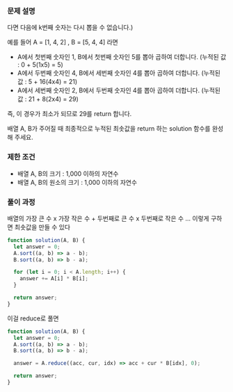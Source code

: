 ### 문제 설명

다면 다음에 k번째 숫자는 다시 뽑을 수 없습니다.)

예를 들어 A = [1, 4, 2] , B = [5, 4, 4] 라면

- A에서 첫번째 숫자인 1, B에서 첫번째 숫자인 5를 뽑아 곱하여 더합니다. (누적된 값 : 0 + 5(1x5) = 5)
- A에서 두번째 숫자인 4, B에서 세번째 숫자인 4를 뽑아 곱하여 더합니다. (누적된 값 : 5 + 16(4x4) = 21)
- A에서 세번째 숫자인 2, B에서 두번째 숫자인 4를 뽑아 곱하여 더합니다. (누적된 값 : 21 + 8(2x4) = 29)

즉, 이 경우가 최소가 되므로 29를 return 합니다.

배열 A, B가 주어질 때 최종적으로 누적된 최솟값을 return 하는 solution 함수를 완성해 주세요.

### 제한 조건

- 배열 A, B의 크기 : 1,000 이하의 자연수
- 배열 A, B의 원소의 크기 : 1,000 이하의 자연수

### 풀이 과정

배열의 가장 큰 수 x 가장 작은 수 + 두번째로 큰 수 x 두번째로 작은 수 ...
이렇게 구하면 최솟값을 만들 수 있다

```js
function solution(A, B) {
  let answer = 0;
  A.sort((a, b) => a - b);
  B.sort((a, b) => b - a);

  for (let i = 0; i < A.length; i++) {
    answer += A[i] * B[i];
  }

  return answer;
}
```

이걸 reduce로 풀면

```js
function solution(A, B) {
  let answer = 0;
  A.sort((a, b) => a - b);
  B.sort((a, b) => b - a);

  answer = A.reduce((acc, cur, idx) => acc + cur * B[idx], 0);

  return answer;
}
```
